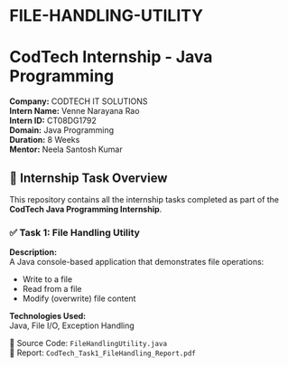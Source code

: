 # FILE-HANDLING-UTILITY
# CodTech Internship - Java Programming
**Company:** CODTECH IT SOLUTIONS  
**Intern Name:** Venne Narayana Rao   
**Intern ID:** CT08DG1792  
**Domain:** Java Programming  
**Duration:** 8 Weeks  
**Mentor:** Neela Santosh Kumar

## 📁 Internship Task Overview
This repository contains all the internship tasks completed as part of the **CodTech Java Programming Internship**.
### ✅ Task 1: File Handling Utility

**Description:**  
A Java console-based application that demonstrates file operations:
- Write to a file
- Read from a file
- Modify (overwrite) file content

**Technologies Used:**  
Java, File I/O, Exception Handling

📂 Source Code: `FileHandlingUtility.java`  
📄 Report: `CodTech_Task1_FileHandling_Report.pdf`
